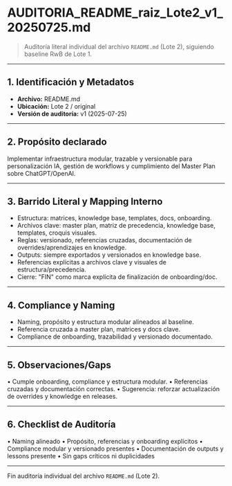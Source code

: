# AUDITORIA_README_raiz_Lote2_v1_20250725.md

> Auditoría literal individual del archivo `README.md` (Lote 2), siguiendo baseline RwB de Lote 1.

---

## 1. Identificación y Metadatos
- **Archivo:** README.md
- **Ubicación:** Lote 2 / original
- **Versión de auditoría:** v1 (2025-07-25)

---

## 2. Propósito declarado
Implementar infraestructura modular, trazable y versionable para personalización IA, gestión de workflows y cumplimiento del Master Plan sobre ChatGPT/OpenAI.

---

## 3. Barrido Literal y Mapping Interno
- Estructura: matrices, knowledge base, templates, docs, onboarding.
- Archivos clave: master plan, matriz de precedencia, knowledge base, templates, croquis visuales.
- Reglas: versionado, referencias cruzadas, documentación de overrides/aprendizajes en knowledge.
- Outputs: siempre exportados y versionados en knowledge base.
- Referencias explícitas a archivos clave y visuales de estructura/precedencia.
- Cierre: "FIN" como marca explícita de finalización de onboarding/doc.

---

## 4. Compliance y Naming
- Naming, propósito y estructura modular alineados al baseline.
- Referencia cruzada a master plan, matrices y docs clave.
- Compliance de onboarding, trazabilidad y versionado documentado.

---

## 5. Observaciones/Gaps
• Cumple onboarding, compliance y estructura modular.
• Referencias cruzadas y documentación correctas.
• Sugerencia: reforzar actualización de overrides y knowledge en releases.

---

## 6. Checklist de Auditoría
• Naming alineado
• Propósito, referencias y onboarding explícitos
• Compliance modular y versionado presentes
• Documentación de outputs y lessons presente
• Sin gaps críticos ni duplicidades

---

Fin auditoría individual del archivo `README.md` (Lote 2).


